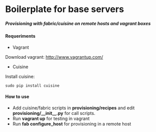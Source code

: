# Boilerplate for base servers #
##### Provisioning with fabric/cuisine on remote hosts and vagrant boxes #####

#### Requeriments ####

- Vagrant 

Download vagrant: http://www.vagrantup.com/

- Cuisine

Install cuisine:

	sudo pip install cuisine


#### How to use ####

- Add cuisine/fabric scripts  in __provisioning/recipes__ and edit __provisioning/\_\_init\_\_.py__ for call scripts.
- Run __vagrant up__ for testing in vagrant
- Run __fab <enviroment> configure_host__ for provisioning in a remote host

